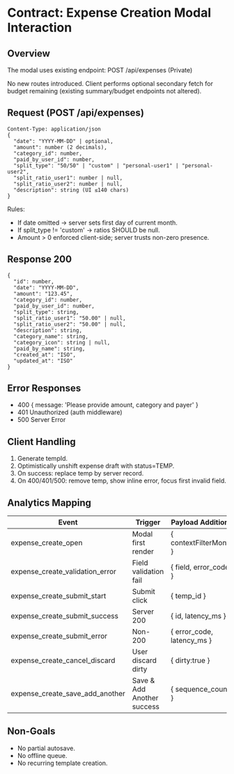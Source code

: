 # Contract: Expense Creation Modal Interaction

## Overview
The modal uses existing endpoint:
POST /api/expenses (Private)

No new routes introduced. Client performs optional secondary fetch for budget remaining (existing summary/budget endpoints not altered).

## Request (POST /api/expenses)
```
Content-Type: application/json
{
  "date": "YYYY-MM-DD" | optional,
  "amount": number (2 decimals),
  "category_id": number,
  "paid_by_user_id": number,
  "split_type": "50/50" | "custom" | "personal-user1" | "personal-user2",
  "split_ratio_user1": number | null,
  "split_ratio_user2": number | null,
  "description": string (UI ≤140 chars)
}
```

Rules:
- If date omitted → server sets first day of current month.
- If split_type != 'custom' → ratios SHOULD be null.
- Amount > 0 enforced client-side; server trusts non-zero presence.

## Response 200
```
{
  "id": number,
  "date": "YYYY-MM-DD",
  "amount": "123.45",
  "category_id": number,
  "paid_by_user_id": number,
  "split_type": string,
  "split_ratio_user1": "50.00" | null,
  "split_ratio_user2": "50.00" | null,
  "description": string,
  "category_name": string,
  "category_icon": string | null,
  "paid_by_name": string,
  "created_at": "ISO",
  "updated_at": "ISO"
}
```

## Error Responses
- 400 { message: 'Please provide amount, category and payer' }
- 401 Unauthorized (auth middleware)
- 500 Server Error

## Client Handling
1. Generate tempId.
2. Optimistically unshift expense draft with status=TEMP.
3. On success: replace temp by server record.
4. On 400/401/500: remove temp, show inline error, focus first invalid field.

## Analytics Mapping
| Event | Trigger | Payload Additions |
|-------|---------|-------------------|
| expense_create_open | Modal first render | { contextFilterMonth } |
| expense_create_validation_error | Field validation fail | { field, error_code } |
| expense_create_submit_start | Submit click | { temp_id } |
| expense_create_submit_success | Server 200 | { id, latency_ms } |
| expense_create_submit_error | Non-200 | { error_code, latency_ms } |
| expense_create_cancel_discard | User discard dirty | { dirty:true } |
| expense_create_save_add_another | Save & Add Another success | { sequence_count }

## Non-Goals
- No partial autosave.
- No offline queue.
- No recurring template creation.
